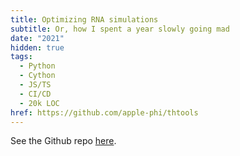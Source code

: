 ```yaml
---
title: Optimizing RNA simulations
subtitle: Or, how I spent a year slowly going mad
date: "2021"
hidden: true
tags:
  - Python
  - Cython
  - JS/TS
  - CI/CD
  - 20k LOC
href: https://github.com/apple-phi/thtools
---
```


See the Github repo [here](https://github.com/apple-phi/thtools).
